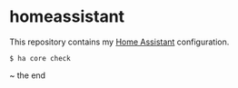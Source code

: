 # homeassistant

This repository contains my [Home Assistant](https://hass.io) configuration.

```
$ ha core check
```

~ the end
